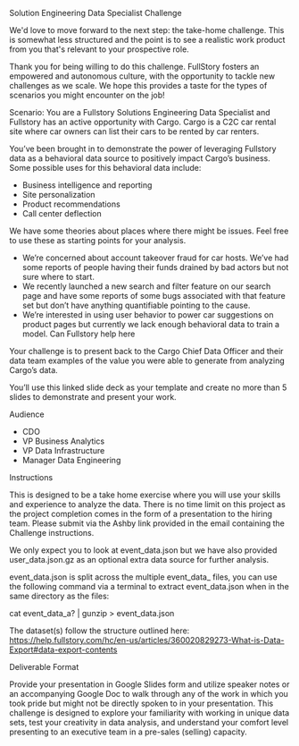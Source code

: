 Solution Engineering Data Specialist Challenge

We'd love to move forward to the next step: the take-home challenge. This is somewhat less structured and the point is to see a realistic work product from you that's relevant to your prospective role.

Thank you for being willing to do this challenge. FullStory fosters an empowered and autonomous culture, with the opportunity to tackle new challenges as we scale. We hope this provides a taste for the types of scenarios you might encounter on the job!


Scenario:
You are a Fullstory Solutions Engineering Data Specialist and Fullstory has an active opportunity with Cargo. Cargo is a C2C car rental site where car owners can list their cars to be rented by car renters. 

You’ve been brought in to demonstrate the power of leveraging Fullstory data as a behavioral data source to positively impact Cargo’s business. Some possible uses for this behavioral data include:
- Business intelligence and reporting
- Site personalization
- Product recommendations
- Call center deflection

We have some theories about places where there might be issues. Feel free to use these as starting points for your analysis.
- We’re concerned about account takeover fraud for car hosts. We’ve had some reports of people having their funds drained by bad actors but not sure where to start.
- We recently launched a new search and filter feature on our search page and have some reports of some bugs associated with that feature set but don’t have anything quantifiable pointing to the cause.
- We’re interested in using user behavior to power car suggestions on product pages but currently we lack enough behavioral data to train a model. Can Fullstory help here

Your challenge is to present back to the Cargo Chief Data Officer and their data team examples of the value you were able to generate from analyzing Cargo’s data.

You’ll use this linked slide deck as your template and create no more than 5 slides to demonstrate and present your work.

Audience
- CDO
- VP Business Analytics
- VP Data Infrastructure
- Manager Data Engineering



Instructions 

This is designed to be a take home exercise where you will use your skills and experience to analyze the data. There is no time limit on this project as the project completion comes in the form of a presentation to the hiring team.
Please submit via the Ashby link provided in the email containing the Challenge instructions.

We only expect you to look at event_data.json but we have also provided user_data.json.gz as an optional extra data source for further analysis. 

event_data.json is split across the multiple event_data_ files, you can use the following command via a terminal to extract event_data.json when in the same directory as the files: 

cat event_data_a? | gunzip > event_data.json


The dataset(s) follow the structure outlined here:
https://help.fullstory.com/hc/en-us/articles/360020829273-What-is-Data-Export#data-export-contents





Deliverable Format

Provide your presentation in Google Slides form and utilize speaker notes or an accompanying Google Doc to walk through any of the work in which you took pride but might not be directly spoken to in your presentation. 
This challenge is designed to explore your familiarity with working in unique data sets, test your creativity in data analysis, and understand your comfort level presenting to an executive team in a pre-sales (selling) capacity.


